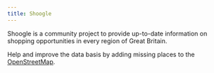 ```yaml
---
title: Shoogle
---
```


Shoogle is a community project to provide up-to-date information on shopping opportunities in every region of Great Britain.

Help and improve the data basis by adding missing places to the [OpenStreetMap](https://www.openstreetmap.org/).

